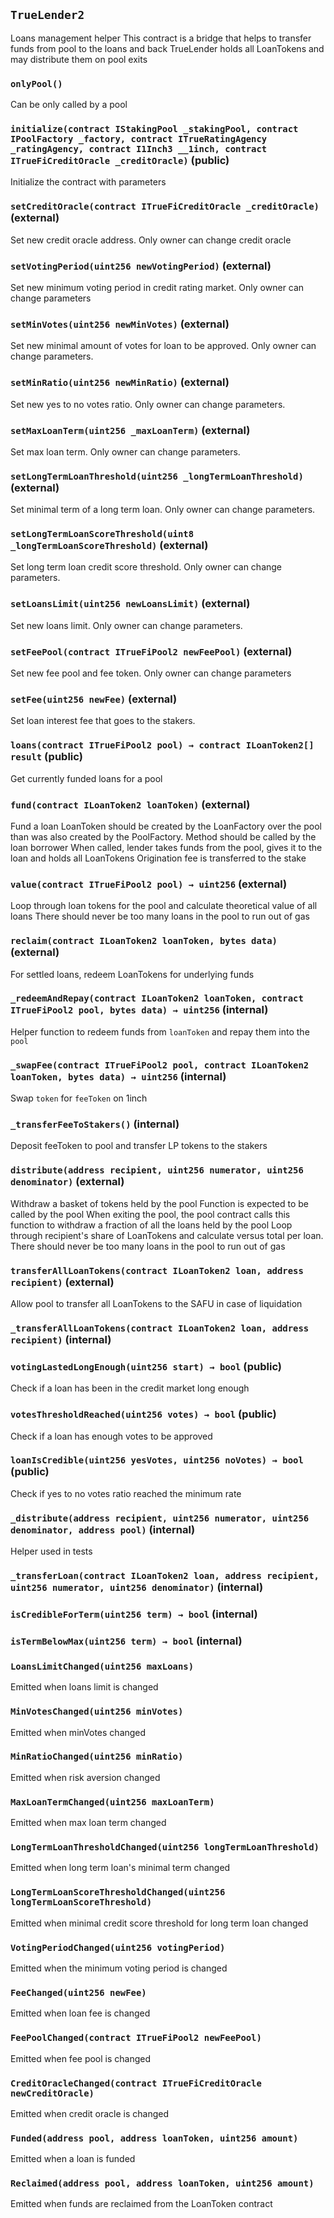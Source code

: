 ## `TrueLender2`



Loans management helper
This contract is a bridge that helps to transfer funds from pool to the loans and back
TrueLender holds all LoanTokens and may distribute them on pool exits

### `onlyPool()`



Can be only called by a pool


### `initialize(contract IStakingPool _stakingPool, contract IPoolFactory _factory, contract ITrueRatingAgency _ratingAgency, contract I1Inch3 __1inch, contract ITrueFiCreditOracle _creditOracle)` (public)



Initialize the contract with parameters


### `setCreditOracle(contract ITrueFiCreditOracle _creditOracle)` (external)



Set new credit oracle address.
Only owner can change credit oracle


### `setVotingPeriod(uint256 newVotingPeriod)` (external)



Set new minimum voting period in credit rating market.
Only owner can change parameters


### `setMinVotes(uint256 newMinVotes)` (external)



Set new minimal amount of votes for loan to be approved. Only owner can change parameters.


### `setMinRatio(uint256 newMinRatio)` (external)



Set new yes to no votes ratio. Only owner can change parameters.


### `setMaxLoanTerm(uint256 _maxLoanTerm)` (external)



Set max loan term. Only owner can change parameters.


### `setLongTermLoanThreshold(uint256 _longTermLoanThreshold)` (external)



Set minimal term of a long term loan. Only owner can change parameters.


### `setLongTermLoanScoreThreshold(uint8 _longTermLoanScoreThreshold)` (external)



Set long term loan credit score threshold. Only owner can change parameters.


### `setLoansLimit(uint256 newLoansLimit)` (external)



Set new loans limit. Only owner can change parameters.


### `setFeePool(contract ITrueFiPool2 newFeePool)` (external)



Set new fee pool and fee token.
Only owner can change parameters


### `setFee(uint256 newFee)` (external)



Set loan interest fee that goes to the stakers.


### `loans(contract ITrueFiPool2 pool) → contract ILoanToken2[] result` (public)



Get currently funded loans for a pool


### `fund(contract ILoanToken2 loanToken)` (external)



Fund a loan
LoanToken should be created by the LoanFactory over the pool
than was also created by the PoolFactory.
Method should be called by the loan borrower
When called, lender takes funds from the pool, gives it to the loan and holds all LoanTokens
Origination fee is transferred to the stake


### `value(contract ITrueFiPool2 pool) → uint256` (external)



Loop through loan tokens for the pool and calculate theoretical value of all loans
There should never be too many loans in the pool to run out of gas


### `reclaim(contract ILoanToken2 loanToken, bytes data)` (external)



For settled loans, redeem LoanTokens for underlying funds


### `_redeemAndRepay(contract ILoanToken2 loanToken, contract ITrueFiPool2 pool, bytes data) → uint256` (internal)



Helper function to redeem funds from `loanToken` and repay them into the `pool`


### `_swapFee(contract ITrueFiPool2 pool, contract ILoanToken2 loanToken, bytes data) → uint256` (internal)



Swap `token` for `feeToken` on 1inch

### `_transferFeeToStakers()` (internal)



Deposit feeToken to pool and transfer LP tokens to the stakers

### `distribute(address recipient, uint256 numerator, uint256 denominator)` (external)



Withdraw a basket of tokens held by the pool
Function is expected to be called by the pool
When exiting the pool, the pool contract calls this function
to withdraw a fraction of all the loans held by the pool
Loop through recipient's share of LoanTokens and calculate versus total per loan.
There should never be too many loans in the pool to run out of gas


### `transferAllLoanTokens(contract ILoanToken2 loan, address recipient)` (external)



Allow pool to transfer all LoanTokens to the SAFU in case of liquidation


### `_transferAllLoanTokens(contract ILoanToken2 loan, address recipient)` (internal)





### `votingLastedLongEnough(uint256 start) → bool` (public)



Check if a loan has been in the credit market long enough


### `votesThresholdReached(uint256 votes) → bool` (public)



Check if a loan has enough votes to be approved


### `loanIsCredible(uint256 yesVotes, uint256 noVotes) → bool` (public)



Check if yes to no votes ratio reached the minimum rate


### `_distribute(address recipient, uint256 numerator, uint256 denominator, address pool)` (internal)



Helper used in tests

### `_transferLoan(contract ILoanToken2 loan, address recipient, uint256 numerator, uint256 denominator)` (internal)





### `isCredibleForTerm(uint256 term) → bool` (internal)





### `isTermBelowMax(uint256 term) → bool` (internal)






### `LoansLimitChanged(uint256 maxLoans)`



Emitted when loans limit is changed


### `MinVotesChanged(uint256 minVotes)`



Emitted when minVotes changed


### `MinRatioChanged(uint256 minRatio)`



Emitted when risk aversion changed


### `MaxLoanTermChanged(uint256 maxLoanTerm)`



Emitted when max loan term changed


### `LongTermLoanThresholdChanged(uint256 longTermLoanThreshold)`



Emitted when long term loan's minimal term changed


### `LongTermLoanScoreThresholdChanged(uint256 longTermLoanScoreThreshold)`



Emitted when minimal credit score threshold for long term loan changed


### `VotingPeriodChanged(uint256 votingPeriod)`



Emitted when the minimum voting period is changed


### `FeeChanged(uint256 newFee)`



Emitted when loan fee is changed


### `FeePoolChanged(contract ITrueFiPool2 newFeePool)`



Emitted when fee pool is changed


### `CreditOracleChanged(contract ITrueFiCreditOracle newCreditOracle)`



Emitted when credit oracle is changed


### `Funded(address pool, address loanToken, uint256 amount)`



Emitted when a loan is funded


### `Reclaimed(address pool, address loanToken, uint256 amount)`



Emitted when funds are reclaimed from the LoanToken contract


